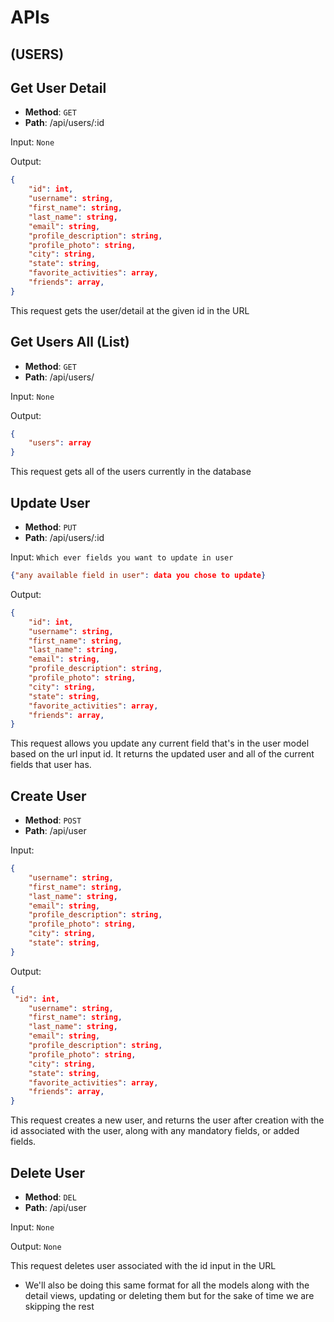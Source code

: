 # APIs

## (USERS)

## Get User Detail

* **Method**: `GET`
* **Path**: /api/users/:id

Input: `None`

Output:

```json
{
	"id": int,
	"username": string,
	"first_name": string,
	"last_name": string,
	"email": string,
	"profile_description": string,
	"profile_photo": string,
	"city": string,
	"state": string,
	"favorite_activities": array,
	"friends": array,
}
```
This request gets the user/detail at the given id in the URL


## Get Users All (List)

* **Method**: `GET`
* **Path**: /api/users/

Input: `None`

Output:

```json
{
	"users": array
}
```
This request gets all of the users currently in the database


## Update User

* **Method**: `PUT`
* **Path**: /api/users/:id

Input: `Which ever fields you want to update in user`

```json
{"any available field in user": data you chose to update}
```

Output: 

```json
{
	"id": int,
	"username": string,
	"first_name": string,
	"last_name": string,
	"email": string,
	"profile_description": string,
	"profile_photo": string,
	"city": string,
	"state": string,
	"favorite_activities": array,
	"friends": array,
}
```
This request allows you update any current field that's in the user model
based on the url input id. It returns the updated user and all of the current
fields that user has.


## Create User

* **Method**: `POST`
* **Path**: /api/user

Input:

```json
{
	"username": string,
	"first_name": string,
	"last_name": string,
	"email": string,
	"profile_description": string,
	"profile_photo": string,
	"city": string,
	"state": string,
}
```

Output:

```json
{
 "id": int,
	"username": string,
	"first_name": string,
	"last_name": string,
	"email": string,
	"profile_description": string,
	"profile_photo": string,
	"city": string,
	"state": string,
	"favorite_activities": array,
	"friends": array,
}
```
This request creates a new user, and returns the user after creation
with the id associated with the user, along with any mandatory fields,
or added fields.


## Delete User

* **Method**: `DEL`
* **Path**: /api/user

Input: `None`

Output: `None`

This request deletes user associated with the id input in the URL


* We'll also be doing this same format for all the models along with
the detail views, updating or deleting them but for the sake of time
we are skipping the rest
